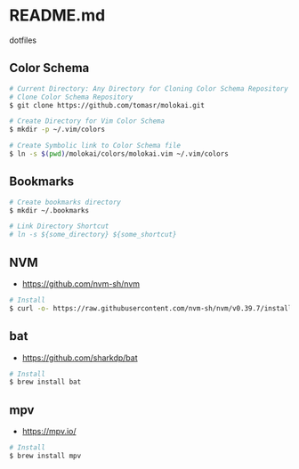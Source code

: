 # README.md

dotfiles

## Color Schema

```sh
# Current Directory: Any Directory for Cloning Color Schema Repository
# Clone Color Schema Repository
$ git clone https://github.com/tomasr/molokai.git

# Create Directory for Vim Color Schema
$ mkdir -p ~/.vim/colors

# Create Symbolic link to Color Schema file
$ ln -s $(pwd)/molokai/colors/molokai.vim ~/.vim/colors
```

## Bookmarks

```sh
# Create bookmarks directory
$ mkdir ~/.bookmarks

# Link Directory Shortcut
# ln -s ${some_directory} ${some_shortcut}
```

## NVM

- <https://github.com/nvm-sh/nvm>

```sh
# Install
$ curl -o- https://raw.githubusercontent.com/nvm-sh/nvm/v0.39.7/install.sh | bash
```

## bat

- <https://github.com/sharkdp/bat>

```sh
# Install
$ brew install bat
```

## mpv

- <https://mpv.io/>

```sh
# Install
$ brew install mpv
```
